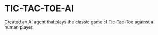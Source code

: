 # TIC-TAC-TOE-AI
Created an AI agent that plays the classic game of Tic-Tac-Toe against a human player.
